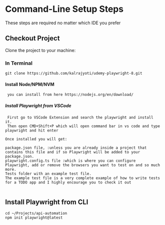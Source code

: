 # Command-Line Setup Steps

These steps are required no matter which IDE you prefer

## Checkout Project

Clone the project to your machine: 

### In Terminal 

```
git clone https://github.com/kalrajyoti/udemy-playwright-8.git
```

#### Install Node/NPM/NVM
```
 you can install from here https://nodejs.org/en/download/

 ```

##### Install Playwright from VSCode


```
 First go to VSCode Extension and search the playwright and install it.
 Then open CMD+Shift+P which will open command bar in vs code and type playwright and hit enter

Once installed you will get:

package.json file, :unless you are already inside a project that contains this file and if so Playwright will be added to your package.json.
playwright.config.ts file :which is where you can configure Playwright, add or remove the browsers you want to test on and so much more.
Tests folder with an example test file.
The example test file is a very complete example of how to write tests for a TODO app and I highly encourage you to check it out


```
## Install Playwright from CLI

```
cd ~/Projects/api-automation
npm init playwright@latest
```

